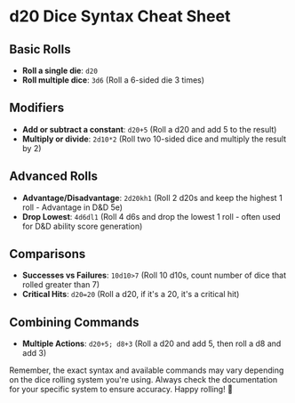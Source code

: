 # d20 Dice Syntax Cheat Sheet

## Basic Rolls

- **Roll a single die**: `d20`
- **Roll multiple dice**: `3d6` (Roll a 6-sided die 3 times)

## Modifiers

- **Add or subtract a constant**: `d20+5` (Roll a d20 and add 5 to the result)
- **Multiply or divide**: `2d10*2` (Roll two 10-sided dice and multiply the result by 2)

## Advanced Rolls

- **Advantage/Disadvantage**: `2d20kh1` (Roll 2 d20s and keep the highest 1 roll - Advantage in D&D 5e)
- **Drop Lowest**: `4d6dl1` (Roll 4 d6s and drop the lowest 1 roll - often used for D&D ability score generation)

## Comparisons

- **Successes vs Failures**: `10d10>7` (Roll 10 d10s, count number of dice that rolled greater than 7)
- **Critical Hits**: `d20=20` (Roll a d20, if it's a 20, it's a critical hit)

## Combining Commands

- **Multiple Actions**: `d20+5; d8+3` (Roll a d20 and add 5, then roll a d8 and add 3)

Remember, the exact syntax and available commands may vary depending on the dice rolling system you're using. Always check the documentation for your specific system to ensure accuracy. Happy rolling! 🎲
